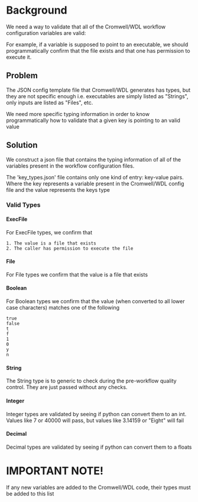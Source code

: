 # Background

We need a way to validate that all of the Cromwell/WDL workflow configuration variables are valid:

For example, if a variable is supposed to point to an executable, we should programmatically
  confirm that the file exists and that one has permission to execute it.

## Problem

The JSON config template file that Cromwell/WDL generates has types, but they are not specific enough
  i.e. executables are simply listed as "Strings", only inputs are listed as "Files", etc.

We need more specific typing information in order to know programmatically how to validate that a given key is pointing
  to an valid value

## Solution

We construct a json file that contains the typing information of all of the variables present in the workflow
  configuration files.

The 'key_types.json' file contains only one kind of entry: key-value pairs.
  Where the key represents a variable present in the Cromwell/WDL config file
  and the value represents the keys type

### Valid Types
    
#### ExecFile
For ExecFile types, we confirm that
    
    1. The value is a file that exists
    2. The caller has permission to execute the file

#### File
For File types we confirm that the value is a file that exists

#### Boolean

For Boolean types we confirm that the value (when converted to all lower case characters) matches 
  one of the following

```
true
false
t
f
1
0
y
n
```

#### String

The String type is to generic to check during the pre-workflow quality control.
They are just passed without any checks.

#### Integer

Integer types are validated by seeing if python can convert them to an int. 
  Values like 7 or 40000 will pass, but values like 3.14159 or "Eight" will fail

#### Decimal

Decimal types are validated by seeing if python can convert them to a floats
    

# IMPORTANT NOTE!

 If any new variables are added to the Cromwell/WDL code, their types must be added to this list

